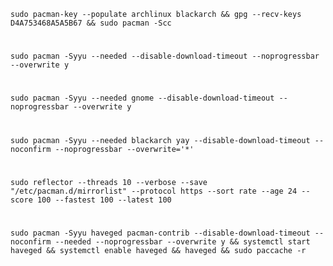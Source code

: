     sudo pacman-key --populate archlinux blackarch && gpg --recv-keys D4A753468A5A5B67 && sudo pacman -Scc
#    
    sudo pacman -Syyu --needed --disable-download-timeout --noprogressbar --overwrite y
#
    sudo pacman -Syyu --needed gnome --disable-download-timeout --noprogressbar --overwrite y
#
    sudo pacman -Syyu --needed blackarch yay --disable-download-timeout --noconfirm --noprogressbar --overwrite='*'
#
    sudo reflector --threads 10 --verbose --save "/etc/pacman.d/mirrorlist" --protocol https --sort rate --age 24 --score 100 --fastest 100 --latest 100
#
    sudo pacman -Syyu haveged pacman-contrib --disable-download-timeout --noconfirm --needed --noprogressbar --overwrite y && systemctl start haveged && systemctl enable haveged && haveged && sudo paccache -r
    
